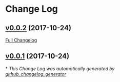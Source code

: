 # Change Log

## [v0.0.2](https://github.com/feathers-x/feathers-plus-cli-audit/tree/v0.0.2) (2017-10-24)
[Full Changelog](https://github.com/feathers-x/feathers-plus-cli-audit/compare/v0.0.1...v0.0.2)

## [v0.0.1](https://github.com/feathers-x/feathers-plus-cli-audit/tree/v0.0.1) (2017-10-24)


\* *This Change Log was automatically generated by [github_changelog_generator](https://github.com/skywinder/Github-Changelog-Generator)*
